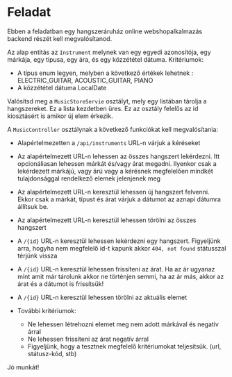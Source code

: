# Feladat

Ebben a feladatban egy hangszeráruház online webshopalkalmazás backend részét kell megvalósítanod.

Az alap entitás az `Instrument` melynek van egy egyedi azonosítója, egy márkája, egy típusa, egy ára, és egy közzététel dátuma.
Kritériumok:
* A típus enum legyen, melyben a következő értékek lehetnek : ELECTRIC_GUITAR, ACOUSTIC_GUITAR, PIANO
* A közzététel dátuma LocalDate

Valósítsd meg a `MusicStoreServie` osztályt, mely egy listában tárolja a hangszereket. Ez a lista kezdetben üres. Ez az osztály felelős az id kiosztásért is amikor új elem érkezik.

A `MusicController` osztálynak a következő funkciókat kell megvalósítania:

* Alapértelmezetten a `/api/instruments` URL-n várjuk a kéréseket
* Az alapértelmezett URL-n lehessen az összes hangszert lekérdezni. Itt opcionáliasan lehessen márkát és/vagy árat megadni. Ilyenkor csak a lekérdezett márkájú, vagy árú vagy a kérésnek megfelelően mindkét tulajdonsággal rendelkező elemek jelenjenek meg
* Az alapértelmezett URL-n keresztül lehessen új hangszert felvenni. Ekkor csak a márkát, típust és árat várjuk a dátumot az aznapi dátumra állítsuk be.
* Az alapértelmezett URL-n keresztül lehessen törölni az összes hangszert
* A `/{id}` URL-n keresztül lehessen lekérdezni egy hangszert. Figyeljünk arra, hogyha nem megfelelő id-t kapunk akkor `404, not found` státusszal térjünk vissza
* A `/{id}` URL-n keresztül lehessen frissíteni az árat. Ha az ár ugyanaz mint amit már tárolunk akkor ne történjen semmi, ha az ár más, akkor az árat és a dátumot is frissítsük!
* A `/{id}` URL-n keresztül lehessen törölni az aktuális elemet

* További kritériumok:
    * Ne lehessen létrehozni elemet meg nem adott márkával és negatív árral
    * Ne lehessen frissíteni az árat negatív árral
    * Figyeljünk, hogy a tesztnek megfelelő kritériumokat teljesítsük. (url, státusz-kód, stb)

Jó munkát!